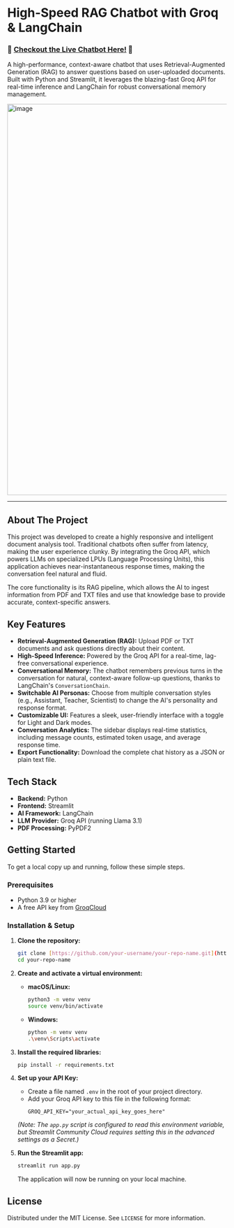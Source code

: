 # High-Speed RAG Chatbot with Groq & LangChain

### 🚀 [Checkout the Live Chatbot Here!](https://groq-chatbot-rag.streamlit.app/) 🚀

A high-performance, context-aware chatbot that uses Retrieval-Augmented Generation (RAG) to answer questions based on user-uploaded documents. Built with Python and Streamlit, it leverages the blazing-fast Groq API for real-time inference and LangChain for robust conversational memory management.

<img width="1908" height="897" alt="image" src="https://github.com/user-attachments/assets/fdc7a3a2-7aac-478c-affa-c9b13b643511" />

---

## About The Project

This project was developed to create a highly responsive and intelligent document analysis tool. Traditional chatbots often suffer from latency, making the user experience clunky. By integrating the Groq API, which powers LLMs on specialized LPUs (Language Processing Units), this application achieves near-instantaneous response times, making the conversation feel natural and fluid.

The core functionality is its RAG pipeline, which allows the AI to ingest information from PDF and TXT files and use that knowledge base to provide accurate, context-specific answers.

## Key Features

* **Retrieval-Augmented Generation (RAG):** Upload PDF or TXT documents and ask questions directly about their content.
* **High-Speed Inference:** Powered by the Groq API for a real-time, lag-free conversational experience.
* **Conversational Memory:** The chatbot remembers previous turns in the conversation for natural, context-aware follow-up questions, thanks to LangChain's `ConversationChain`.
* **Switchable AI Personas:** Choose from multiple conversation styles (e.g., Assistant, Teacher, Scientist) to change the AI's personality and response format.
* **Customizable UI:** Features a sleek, user-friendly interface with a toggle for Light and Dark modes.
* **Conversation Analytics:** The sidebar displays real-time statistics, including message counts, estimated token usage, and average response time.
* **Export Functionality:** Download the complete chat history as a JSON or plain text file.

## Tech Stack

* **Backend:** Python
* **Frontend:** Streamlit
* **AI Framework:** LangChain
* **LLM Provider:** Groq API (running Llama 3.1)
* **PDF Processing:** PyPDF2

## Getting Started

To get a local copy up and running, follow these simple steps.

### Prerequisites

* Python 3.9 or higher
* A free API key from [GroqCloud](https://console.groq.com/keys)

### Installation & Setup

1.  **Clone the repository:**
    ```bash
    git clone [https://github.com/your-username/your-repo-name.git](https://github.com/your-username/your-repo-name.git)
    cd your-repo-name
    ```

2.  **Create and activate a virtual environment:**
    * **macOS/Linux:**
        ```bash
        python3 -m venv venv
        source venv/bin/activate
        ```
    * **Windows:**
        ```bash
        python -m venv venv
        .\venv\Scripts\activate
        ```

3.  **Install the required libraries:**
    ```bash
    pip install -r requirements.txt
    ```

4.  **Set up your API Key:**
    * Create a file named `.env` in the root of your project directory.
    * Add your Groq API key to this file in the following format:
        ```
        GROQ_API_KEY="your_actual_api_key_goes_here"
        ```
    *(Note: The `app.py` script is configured to read this environment variable, but Streamlit Community Cloud requires setting this in the advanced settings as a Secret.)*

5.  **Run the Streamlit app:**
    ```bash
    streamlit run app.py
    ```
    The application will now be running on your local machine.

## License

Distributed under the MIT License. See `LICENSE` for more information.
